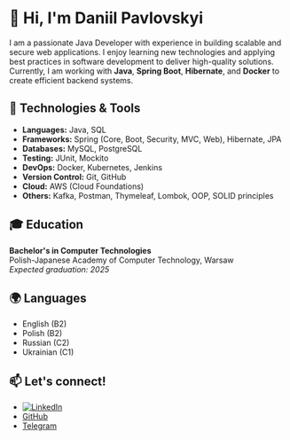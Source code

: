 # 👋 Hi, I'm Daniil Pavlovskyi

I am a passionate Java Developer with experience in building scalable and secure web applications. I enjoy learning new technologies and applying best practices in software development to deliver high-quality solutions. Currently, I am working with **Java**, **Spring Boot**, **Hibernate**, and **Docker** to create efficient backend systems.

## 🔧 Technologies & Tools
- **Languages:** Java, SQL
- **Frameworks:** Spring (Core, Boot, Security, MVC, Web), Hibernate, JPA
- **Databases:** MySQL, PostgreSQL
- **Testing:** JUnit, Mockito
- **DevOps:** Docker, Kubernetes, Jenkins
- **Version Control:** Git, GitHub
- **Cloud:** AWS (Cloud Foundations)
- **Others:** Kafka, Postman, Thymeleaf, Lombok, OOP, SOLID principles

## 🎓 Education
**Bachelor's in Computer Technologies**  
Polish-Japanese Academy of Computer Technology, Warsaw  
_Expected graduation: 2025_

## 🌍 Languages
- English (B2)
- Polish (B2)
- Russian (C2)
- Ukrainian (C1)

## 📫 Let's connect!
- [![LinkedIn](https://github.com/user-attachments/assets/2fc39eba-785d-40bd-ad8c-075302881462)](https://www.linkedin.com/in/daniil-pavlovskyi-469850274/) 
- [GitHub](https://github.com/DaniilPavlovskyi)
- [Telegram](https://t.me/molekula0192)

